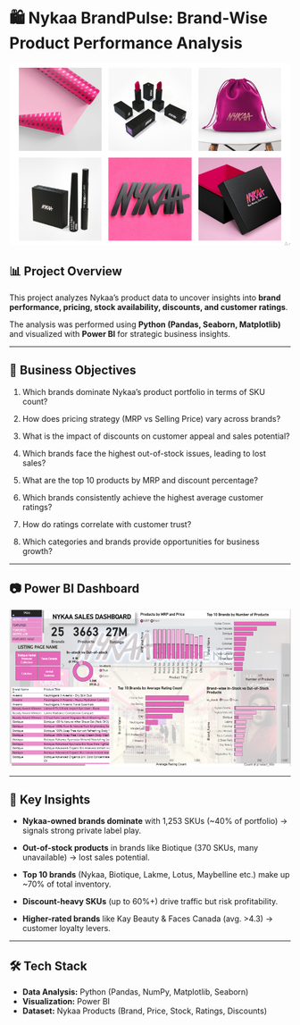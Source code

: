 # 🛍️ Nykaa BrandPulse: Brand-Wise Product Performance Analysis

<p align="center">
  <img src="images/Nykaa Image.png" alt="Nykaa Logo" width="1000"/>
</p>

## 📊 Project Overview
This project analyzes Nykaa’s product data to uncover insights into **brand performance, pricing, stock availability, discounts, and customer ratings**.  

The analysis was performed using **Python (Pandas, Seaborn, Matplotlib)** and visualized with **Power BI** for strategic business insights.

---
## 🎯 Business Objectives

1. Which brands dominate Nykaa’s product portfolio in terms of SKU count?

2. How does pricing strategy (MRP vs Selling Price) vary across brands?

3. What is the impact of discounts on customer appeal and sales potential?

4. Which brands face the highest out-of-stock issues, leading to lost sales?

5. What are the top 10 products by MRP and discount percentage?

6. Which brands consistently achieve the highest average customer ratings?

7. How do ratings correlate with customer trust?

8. Which categories and brands provide opportunities for business growth?

---
## 📷 Power BI Dashboard
<p align="center">
  <img src="images/Nykaa Dashboard PNG.png" alt="Power BI Dashboard" width="1000"/>
</p>

---
## 🧩 Key Insights
- **Nykaa-owned brands dominate** with 1,253 SKUs (~40% of portfolio) → signals strong private label play.
  
- **Out-of-stock products** in brands like Biotique (370 SKUs, many unavailable) → lost sales potential.
  
- **Top 10 brands** (Nykaa, Biotique, Lakme, Lotus, Maybelline etc.) make up ~70% of total inventory.
  
- **Discount-heavy SKUs** (up to 60%+) drive traffic but risk profitability.
  
- **Higher-rated brands** like Kay Beauty & Faces Canada (avg. >4.3) → customer loyalty levers.  

---
## 🛠️ Tech Stack
- **Data Analysis:** Python (Pandas, NumPy, Matplotlib, Seaborn)  
- **Visualization:** Power BI  
- **Dataset:** Nykaa Products (Brand, Price, Stock, Ratings, Discounts)  





